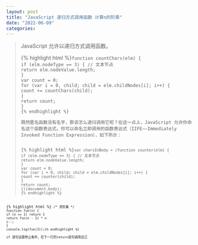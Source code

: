 ```yaml
---
layout: post
title: "JavaScript 递归方式调用函数 计算n的阶乘"
date: "2022-06-09"
categories: 
---
```

<blockquote> 
<p>JavaScript 允许以递归方式调用函数。</p> 
{% highlight html %}<code class="language-javascript">function countChars(elm) {
if (elm.nodeType == 3) { // 文本节点
return elm.nodeValue.length;
}
var count = 0;
for (var i = 0, child; child = elm.childNodes[i]; i++) {
count += countChars(child);
}
return count;
}
{% endhighlight %} 
<p>既然匿名函数没有名字，那该怎么递归调用它呢？在这一点上，JavaScript 允许你命名这个函数表达式。你可以命名立即调用的函数表达式（IIFE——Immediately Invoked Function Expression），如下所示：</p> 
{% highlight html %}<code class="language-javascript">var charsInBody = (function counter(elm) {
if (elm.nodeType == 3) { // 文本节点
return elm.nodeValue.length;
}
var count = 0;
for (var i = 0, child; child = elm.childNodes[i]; i++) {
count += counter(child);
}
return count;
})(document.body);
{% endhighlight %} 
</blockquote> 
{% highlight html %}<code class="language-javascript"> /* 求阶乘 */
function fun(n) {
if (n == 1) return 1
return fun(n - 1) * n
i--;
}
console.log(fun(3));{% endhighlight %} 
<p>if 语句设置停止条件，在下一行的return语句调用自己</p> 
<p></p>
